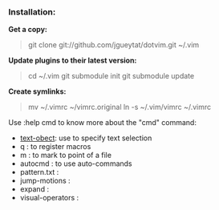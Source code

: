 ### Installation:

**Get a copy:**

> git clone git://github.com/jgueytat/dotvim.git ~/.vim

**Update plugins to their latest version:**

> cd ~/.vim
> git submodule init
> git submodule update

**Create symlinks:**

> mv ~/.vimrc ~/vimrc.original
> ln -s ~/.vim/vimrc ~/.vimrc




Use :help cmd to know more about the "cmd" command:

- [text-obect](http://vimdoc.sourceforge.net/htmldoc/motion.html#text-objects): use to specify text selection
- q :                 to register macros
- m :                 to mark to point of a file
- autocmd :           to use auto-commands
- pattern.txt :
- jump-motions :
- expand :
- visual-operators :

